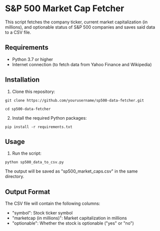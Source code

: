 # S&P 500 Market Cap Fetcher

This script fetches the company ticker, current market capitalization (in millions), and optionable status of S&P 500 companies and saves said data to a CSV file.

## Requirements

- Python 3.7 or higher
- Internet connection (to fetch data from Yahoo Finance and Wikipedia)

## Installation

1. Clone this repository:

```git clone https://github.com/yourusername/sp500-data-fetcher.git```

```cd sp500-data-fetcher```

2. Install the required Python packages:

```pip install -r requirements.txt```

## Usage

1. Run the script:

```python sp500_data_to_csv.py```

The output will be saved as "sp500_market_caps.csv" in the same directory.

## Output Format

The CSV file will contain the following columns:
- "symbol": Stock ticker symbol
- "marketcap (in millions)": Market capitalization in millions
- "optionable": Whether the stock is optionable ("yes" or "no")

